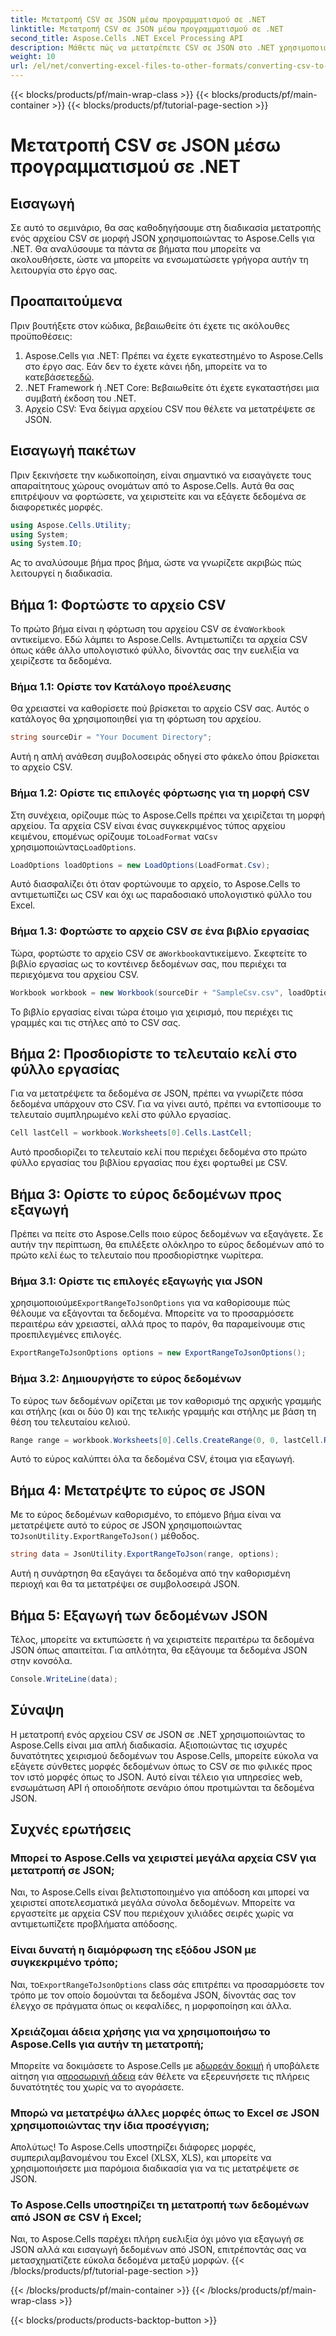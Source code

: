```yaml
---
title: Μετατροπή CSV σε JSON μέσω προγραμματισμού σε .NET
linktitle: Μετατροπή CSV σε JSON μέσω προγραμματισμού σε .NET
second_title: Aspose.Cells .NET Excel Processing API
description: Μάθετε πώς να μετατρέπετε CSV σε JSON στο .NET χρησιμοποιώντας το Aspose.Cells. Βήμα-βήμα οδηγός για μετασχηματισμό δεδομένων με εύχρηστα παραδείγματα κώδικα.
weight: 10
url: /el/net/converting-excel-files-to-other-formats/converting-csv-to-json/
---
```


{{< blocks/products/pf/main-wrap-class >}}
{{< blocks/products/pf/main-container >}}
{{< blocks/products/pf/tutorial-page-section >}}

# Μετατροπή CSV σε JSON μέσω προγραμματισμού σε .NET

## Εισαγωγή
Σε αυτό το σεμινάριο, θα σας καθοδηγήσουμε στη διαδικασία μετατροπής ενός αρχείου CSV σε μορφή JSON χρησιμοποιώντας το Aspose.Cells για .NET. Θα αναλύσουμε τα πάντα σε βήματα που μπορείτε να ακολουθήσετε, ώστε να μπορείτε να ενσωματώσετε γρήγορα αυτήν τη λειτουργία στο έργο σας.
## Προαπαιτούμενα
Πριν βουτήξετε στον κώδικα, βεβαιωθείτε ότι έχετε τις ακόλουθες προϋποθέσεις:
1.  Aspose.Cells για .NET: Πρέπει να έχετε εγκατεστημένο το Aspose.Cells στο έργο σας. Εάν δεν το έχετε κάνει ήδη, μπορείτε να το κατεβάσετε[εδώ](https://releases.aspose.com/cells/net/).
2. .NET Framework ή .NET Core: Βεβαιωθείτε ότι έχετε εγκαταστήσει μια συμβατή έκδοση του .NET.
3. Αρχείο CSV: Ένα δείγμα αρχείου CSV που θέλετε να μετατρέψετε σε JSON.
## Εισαγωγή πακέτων
Πριν ξεκινήσετε την κωδικοποίηση, είναι σημαντικό να εισαγάγετε τους απαραίτητους χώρους ονομάτων από το Aspose.Cells. Αυτά θα σας επιτρέψουν να φορτώσετε, να χειριστείτε και να εξάγετε δεδομένα σε διαφορετικές μορφές.
```csharp
using Aspose.Cells.Utility;
using System;
using System.IO;
```
Ας το αναλύσουμε βήμα προς βήμα, ώστε να γνωρίζετε ακριβώς πώς λειτουργεί η διαδικασία.
## Βήμα 1: Φορτώστε το αρχείο CSV
 Το πρώτο βήμα είναι η φόρτωση του αρχείου CSV σε ένα`Workbook` αντικείμενο. Εδώ λάμπει το Aspose.Cells. Αντιμετωπίζει τα αρχεία CSV όπως κάθε άλλο υπολογιστικό φύλλο, δίνοντάς σας την ευελιξία να χειρίζεστε τα δεδομένα.
### Βήμα 1.1: Ορίστε τον Κατάλογο προέλευσης
Θα χρειαστεί να καθορίσετε πού βρίσκεται το αρχείο CSV σας. Αυτός ο κατάλογος θα χρησιμοποιηθεί για τη φόρτωση του αρχείου.
```csharp
string sourceDir = "Your Document Directory";
```
Αυτή η απλή ανάθεση συμβολοσειράς οδηγεί στο φάκελο όπου βρίσκεται το αρχείο CSV.
### Βήμα 1.2: Ορίστε τις επιλογές φόρτωσης για τη μορφή CSV
 Στη συνέχεια, ορίζουμε πώς το Aspose.Cells πρέπει να χειρίζεται τη μορφή αρχείου. Τα αρχεία CSV είναι ένας συγκεκριμένος τύπος αρχείου κειμένου, επομένως ορίζουμε το`LoadFormat` να`Csv` χρησιμοποιώντας`LoadOptions`.
```csharp
LoadOptions loadOptions = new LoadOptions(LoadFormat.Csv);
```
Αυτό διασφαλίζει ότι όταν φορτώνουμε το αρχείο, το Aspose.Cells το αντιμετωπίζει ως CSV και όχι ως παραδοσιακό υπολογιστικό φύλλο του Excel.
### Βήμα 1.3: Φορτώστε το αρχείο CSV σε ένα βιβλίο εργασίας
 Τώρα, φορτώστε το αρχείο CSV σε a`Workbook`αντικείμενο. Σκεφτείτε το βιβλίο εργασίας ως το κοντέινερ δεδομένων σας, που περιέχει τα περιεχόμενα του αρχείου CSV.
```csharp
Workbook workbook = new Workbook(sourceDir + "SampleCsv.csv", loadOptions);
```
Το βιβλίο εργασίας είναι τώρα έτοιμο για χειρισμό, που περιέχει τις γραμμές και τις στήλες από το CSV σας.
## Βήμα 2: Προσδιορίστε το τελευταίο κελί στο φύλλο εργασίας
Για να μετατρέψετε τα δεδομένα σε JSON, πρέπει να γνωρίζετε πόσα δεδομένα υπάρχουν στο CSV. Για να γίνει αυτό, πρέπει να εντοπίσουμε το τελευταίο συμπληρωμένο κελί στο φύλλο εργασίας.
```csharp
Cell lastCell = workbook.Worksheets[0].Cells.LastCell;
```
Αυτό προσδιορίζει το τελευταίο κελί που περιέχει δεδομένα στο πρώτο φύλλο εργασίας του βιβλίου εργασίας που έχει φορτωθεί με CSV.
## Βήμα 3: Ορίστε το εύρος δεδομένων προς εξαγωγή
Πρέπει να πείτε στο Aspose.Cells ποιο εύρος δεδομένων να εξαγάγετε. Σε αυτήν την περίπτωση, θα επιλέξετε ολόκληρο το εύρος δεδομένων από το πρώτο κελί έως το τελευταίο που προσδιορίστηκε νωρίτερα.
### Βήμα 3.1: Ορίστε τις επιλογές εξαγωγής για JSON
 χρησιμοποιούμε`ExportRangeToJsonOptions` για να καθορίσουμε πώς θέλουμε να εξάγονται τα δεδομένα. Μπορείτε να το προσαρμόσετε περαιτέρω εάν χρειαστεί, αλλά προς το παρόν, θα παραμείνουμε στις προεπιλεγμένες επιλογές.
```csharp
ExportRangeToJsonOptions options = new ExportRangeToJsonOptions();
```
### Βήμα 3.2: Δημιουργήστε το εύρος δεδομένων
Το εύρος των δεδομένων ορίζεται με τον καθορισμό της αρχικής γραμμής και στήλης (και οι δύο 0) και της τελικής γραμμής και στήλης με βάση τη θέση του τελευταίου κελιού.
```csharp
Range range = workbook.Worksheets[0].Cells.CreateRange(0, 0, lastCell.Row + 1, lastCell.Column + 1);
```
Αυτό το εύρος καλύπτει όλα τα δεδομένα CSV, έτοιμα για εξαγωγή.
## Βήμα 4: Μετατρέψτε το εύρος σε JSON
 Με το εύρος δεδομένων καθορισμένο, το επόμενο βήμα είναι να μετατρέψετε αυτό το εύρος σε JSON χρησιμοποιώντας το`JsonUtility.ExportRangeToJson()` μέθοδος.
```csharp
string data = JsonUtility.ExportRangeToJson(range, options);
```
Αυτή η συνάρτηση θα εξαγάγει τα δεδομένα από την καθορισμένη περιοχή και θα τα μετατρέψει σε συμβολοσειρά JSON.
## Βήμα 5: Εξαγωγή των δεδομένων JSON
Τέλος, μπορείτε να εκτυπώσετε ή να χειριστείτε περαιτέρω τα δεδομένα JSON όπως απαιτείται. Για απλότητα, θα εξάγουμε τα δεδομένα JSON στην κονσόλα.
```csharp
Console.WriteLine(data);
```
## Σύναψη
Η μετατροπή ενός αρχείου CSV σε JSON σε .NET χρησιμοποιώντας το Aspose.Cells είναι μια απλή διαδικασία. Αξιοποιώντας τις ισχυρές δυνατότητες χειρισμού δεδομένων του Aspose.Cells, μπορείτε εύκολα να εξάγετε σύνθετες μορφές δεδομένων όπως το CSV σε πιο φιλικές προς τον ιστό μορφές όπως το JSON. Αυτό είναι τέλειο για υπηρεσίες web, ενσωμάτωση API ή οποιοδήποτε σενάριο όπου προτιμώνται τα δεδομένα JSON.
## Συχνές ερωτήσεις
### Μπορεί το Aspose.Cells να χειριστεί μεγάλα αρχεία CSV για μετατροπή σε JSON;  
Ναι, το Aspose.Cells είναι βελτιστοποιημένο για απόδοση και μπορεί να χειριστεί αποτελεσματικά μεγάλα σύνολα δεδομένων. Μπορείτε να εργαστείτε με αρχεία CSV που περιέχουν χιλιάδες σειρές χωρίς να αντιμετωπίζετε προβλήματα απόδοσης.
### Είναι δυνατή η διαμόρφωση της εξόδου JSON με συγκεκριμένο τρόπο;  
 Ναι, το`ExportRangeToJsonOptions` class σάς επιτρέπει να προσαρμόσετε τον τρόπο με τον οποίο δομούνται τα δεδομένα JSON, δίνοντάς σας τον έλεγχο σε πράγματα όπως οι κεφαλίδες, η μορφοποίηση και άλλα.
### Χρειάζομαι άδεια χρήσης για να χρησιμοποιήσω το Aspose.Cells για αυτήν τη μετατροπή;  
 Μπορείτε να δοκιμάσετε το Aspose.Cells με a[δωρεάν δοκιμή](https://releases.aspose.com/) ή υποβάλετε αίτηση για α[προσωρινή άδεια](https://purchase.aspose.com/temporary-license/) εάν θέλετε να εξερευνήσετε τις πλήρεις δυνατότητές του χωρίς να το αγοράσετε.
### Μπορώ να μετατρέψω άλλες μορφές όπως το Excel σε JSON χρησιμοποιώντας την ίδια προσέγγιση;  
Απολύτως! Το Aspose.Cells υποστηρίζει διάφορες μορφές, συμπεριλαμβανομένου του Excel (XLSX, XLS), και μπορείτε να χρησιμοποιήσετε μια παρόμοια διαδικασία για να τις μετατρέψετε σε JSON.
### Το Aspose.Cells υποστηρίζει τη μετατροπή των δεδομένων από JSON σε CSV ή Excel;  
Ναι, το Aspose.Cells παρέχει πλήρη ευελιξία όχι μόνο για εξαγωγή σε JSON αλλά και εισαγωγή δεδομένων από JSON, επιτρέποντάς σας να μετασχηματίζετε εύκολα δεδομένα μεταξύ μορφών.
{{< /blocks/products/pf/tutorial-page-section >}}

{{< /blocks/products/pf/main-container >}}
{{< /blocks/products/pf/main-wrap-class >}}

{{< blocks/products/products-backtop-button >}}
